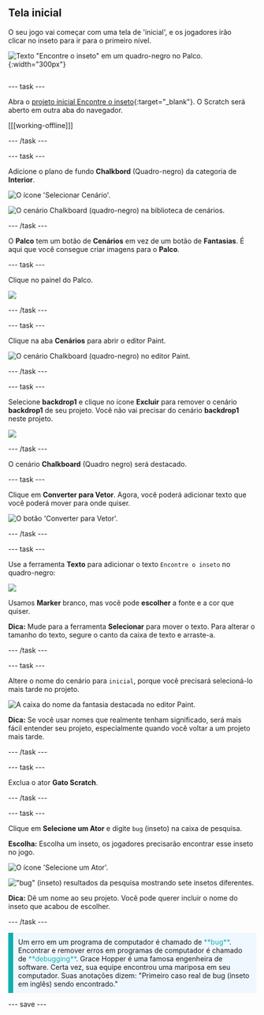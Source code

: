 ## Tela inicial

<div style="display: flex; flex-wrap: wrap">
<div style="flex-basis: 200px; flex-grow: 1; margin-right: 15px;">
O seu jogo vai começar com uma tela de 'inicial', e os jogadores irão clicar no inseto para ir para o primeiro nível.
</div>
<div>

![Texto "Encontre o inseto" em um quadro-negro no Palco.](images/start-screen.png){:width="300px"}

</div>
</div>

--- task ---

Abra o [projeto inicial Encontre o inseto](https://scratch.mit.edu/projects/582214723/editor){:target="_blank"}. O Scratch será aberto em outra aba do navegador.

[[[working-offline]]]

--- /task ---

--- task ---

Adicione o plano de fundo **Chalkbord** (Quadro-negro) da categoria de **Interior**.

![O ícone 'Selecionar Cenário'.](images/backdrop-button.png)

![O cenário Chalkboard (quadro-negro) na biblioteca de cenários.](images/chalkboard.png)

--- /task ---

O **Palco** tem um botão de **Cenários** em vez de um botão de **Fantasias**. É aqui que você consegue criar imagens para o **Palco**.

--- task ---

Clique no painel do Palco.

![](images/stage-pane.png)

--- /task ---

--- task ---

Clique na aba **Cenários** para abrir o editor Paint.

![O cenário Chalkboard (quadro-negro) no editor Paint.](images/chalkboard-paint.png)

--- /task ---

--- task ---

Selecione **backdrop1** e clique no ícone **Excluir** para remover o cenário **backdrop1** de seu projeto. Você não vai precisar do cenário **backdrop1** neste projeto.

![](images/delete-backdrop1.png)

--- /task ---

O cenário **Chalkboard** (Quadro negro) será destacado.

--- task ---

Clique em **Converter para Vetor**. Agora, você poderá adicionar texto que você poderá mover para onde quiser.

![O botão 'Converter para Vetor'.](images/vector-button.png)

--- /task ---

--- task ---

Use a ferramenta **Texto** para adicionar o texto `Encontre o inseto` no quadro-negro:

![](images/chalkboard-text.png)

Usamos **Marker** branco, mas você pode **escolher** a fonte e a cor que quiser.

**Dica:** Mude para a ferramenta **Selecionar** para mover o texto. Para alterar o tamanho do texto, segure o canto da caixa de texto e arraste-a.

--- /task ---

--- task ---

Altere o nome do cenário para `inicial`, porque você precisará selecioná-lo mais tarde no projeto.

![A caixa do nome da fantasia destacada no editor Paint.](images/start-screen-name.png)

**Dica:** Se você usar nomes que realmente tenham significado, será mais fácil entender seu projeto, especialmente quando você voltar a um projeto mais tarde.

--- /task ---

--- task ---

Exclua o ator **Gato Scratch**.

--- /task ---

--- task ---

Clique em **Selecione um Ator** e digite `bug` (inseto) na caixa de pesquisa.

**Escolha:** Escolha um inseto, os jogadores precisarão encontrar esse inseto no jogo.

![O ícone 'Selecione um Ator'.](images/sprite-button.png)

!["bug" (inseto) resultados da pesquisa mostrando sete insetos diferentes.](images/bug-search.png)

**Dica:** Dê um nome ao seu projeto. Você pode querer incluir o nome do inseto que acabou de escolher.

--- /task ---

<p style="border-left: solid; border-width:10px; border-color: #0faeb0; background-color: aliceblue; padding: 10px;">
Um erro em um programa de computador é chamado de <span style="color: #0faeb0">**bug**</span>. Encontrar e remover erros em programas de computador é chamado de <span style="color: #0faeb0">**debugging**</span>. Grace Hopper é uma famosa engenheira de software. Certa vez, sua equipe encontrou uma mariposa em seu computador. Suas anotações dizem: "Primeiro caso real de bug (inseto em inglês) sendo encontrado."
</p>

--- save ---

